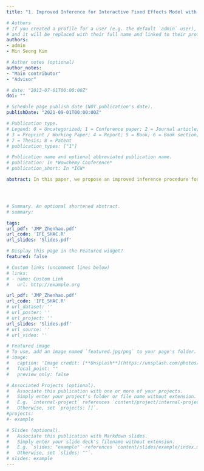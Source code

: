 ```yaml
---
title: "1. Improved Inference for Interactive Fixed Effects Model with Cross Sectional Dependence (Job Market Paper)"

# Authors
# If you created a profile for a user (e.g. the default `admin` user), write the username (folder name) here 
# and it will be replaced with their full name and linked to their profile.
authors:
- admin
- Min Seong Kim

# Author notes (optional)
author_notes:
- "Main contributor"
- "Advisor"

# date: "2013-07-01T00:00:00Z"
doi: ""

# Schedule page publish date (NOT publication's date).
publishDate: "2021-09-01T00:00:00Z"

# Publication type.
# Legend: 0 = Uncategorized; 1 = Conference paper; 2 = Journal article;
# 3 = Preprint / Working Paper; 4 = Report; 5 = Book; 6 = Book section;
# 7 = Thesis; 8 = Patent
# publication_types: ["1"]

# Publication name and optional abbreviated publication name.
# publication: In *Wowchemy Conference*
# publication_short: In *ICW*

abstract: In this paper, we propose an improved inference procedure for the interactive fixed effects model in the presence of cross-sectional dependence and heteroskedasticity.  It is well known in the literature that the LS estimator in this model by Bai (2009) is asymptotically biased when the error term is cross-sectionally dependent, and we address this problem. Our procedure involves two parts, correcting the asymptotic bias of the LS estimator and employing the cross-sectional dependence robust covariance matrix estimator. We prove the validity of the proposed procedure in the asymptotic sense. Since our approach is based on the spatial HAC estimation, e.g., Conley (1999), Kelejian and Prucha (2007) and Kim and Sun (2011), we need a distance measure that characterizes the dependence structure. Such a distance may not be available in practice and we address this by considering a data-driven distance that does not rely on prior information. We also develop a bandwidth selection procedure based on a cluster wild bootstrap method. Monte Carlo simulations show our procedure work well in finite samples. As empirical illustrations, we apply the proposed method to make inference on the effects of divorce law reforms on the U.S. divorce rate, and the effects of clean water and sewerage interventions on the U.S. child mortality.




# Summary. An optional shortened abstract.
# summary: 

tags: 
url_pdf: 'JMP_Zhenhao.pdf'
url_code: 'IFE_SHAC.R'
url_slides: 'Slides.pdf'

# Display this page in the Featured widget?
featured: false

# Custom links (uncomment lines below)
# links:
# - name: Custom Link
#   url: http://example.org

url_pdf: 'JMP_Zhenhao.pdf'
url_code: 'IFE_SHAC.R'
# url_dataset: ''
# url_poster: ''
# url_project: ''
url_slides: 'Slides.pdf'
# url_source: ''
# url_video: ''

# Featured image
# To use, add an image named `featured.jpg/png` to your page's folder. 
# image:
#   caption: 'Image credit: [**Unsplash**](https://unsplash.com/photos/pLCdAaMFLTE)'
#   focal_point: ""
#   preview_only: false

# Associated Projects (optional).
#   Associate this publication with one or more of your projects.
#   Simply enter your project's folder or file name without extension.
#   E.g. `internal-project` references `content/project/internal-project/index.md`.
#   Otherwise, set `projects: []`.
#projects:
#- example

# Slides (optional).
#   Associate this publication with Markdown slides.
#   Simply enter your slide deck's filename without extension.
#   E.g. `slides: "example"` references `content/slides/example/index.md`.
#   Otherwise, set `slides: ""`.
# slides: example
---
```

